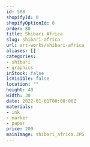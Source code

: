 ```yaml
---
id: 508
shopifyId: 0
shopifyOptionId: 0
order: 88
title: Shibari Africa
slug: shibari-africa
url: art-works/shibari-africa
aliases: []
categories:
- shibari
- graphics
inStock: false
isVisible: false
location: ""
height: 40
width: 30
date: 2022-01-01T00:00:00Z
materials:
- ink
- marker
- paper
price: 200
mainImage: shibari_africa.JPG
---
```

